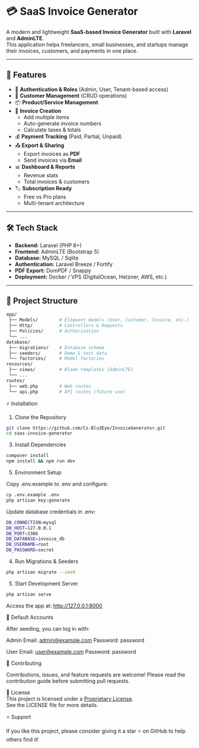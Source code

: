 # 💳 SaaS Invoice Generator

A modern and lightweight **SaaS-based Invoice Generator** built with **Laravel** and **AdminLTE**.  
This application helps freelancers, small businesses, and startups manage their invoices, customers, and payments in one place.

---

## 🚀 Features
- 🔑 **Authentication & Roles** (Admin, User, Tenant-based access)
- 👥 **Customer Management** (CRUD operations)
- 📦 **Product/Service Management**
- 🧾 **Invoice Creation**
  - Add multiple items
  - Auto-generate invoice numbers
  - Calculate taxes & totals
- 💰 **Payment Tracking** (Paid, Partial, Unpaid)
- 📤 **Export & Sharing**
  - Export invoices as **PDF**
  - Send invoices via **Email**
- 📊 **Dashboard & Reports**
  - Revenue stats
  - Total invoices & customers
- 🏷️ **Subscription Ready**
  - Free vs Pro plans
  - Multi-tenant architecture

---

## 🛠️ Tech Stack
- **Backend:** Laravel (PHP 8+)
- **Frontend:** AdminLTE (Bootstrap 5)
- **Database:** MySQL / Sqlite
- **Authentication:** Laravel Breeze / Fortify
- **PDF Export:** DomPDF / Snappy
- **Deployment:** Docker / VPS (DigitalOcean, Hetzner, AWS, etc.)

---

## 📂 Project Structure
```bash
app/
 ├── Models/        # Eloquent models (User, Customer, Invoice, etc.)
 ├── Http/          # Controllers & Requests
 ├── Policies/      # Authorization
 └── ...
database/
 ├── migrations/    # Database schema
 ├── seeders/       # Demo & test data
 └── factories/     # Model factories
resources/
 ├── views/         # Blade templates (AdminLTE)
 └── ...
routes/
 ├── web.php        # Web routes
 └── api.php        # API routes (future use)
```

⚡ Installation
1. Clone the Repository
```bash
git clone https://github.com/Cs-Blu3Eye/InvoiceGenerator.git
cd saas-invoice-generator
```
3. Install Dependencies
```bash
composer install
npm install && npm run dev
```

5. Environment Setup

Copy .env.example to .env and configure:
```bash
cp .env.example .env
php artisan key:generate
```

Update database credentials in .env:
```bash
DB_CONNECTION=mysql
DB_HOST=127.0.0.1
DB_PORT=3306
DB_DATABASE=invoice_db
DB_USERNAME=root
DB_PASSWORD=secret
```
4. Run Migrations & Seeders
```bash
php artisan migrate --seed
```
5. Start Development Server
```bash
php artisan serve
```

Access the app at: http://127.0.0.1:8000

👤 Default Accounts

After seeding, you can log in with:

Admin
Email: admin@example.com
Password: password

User
Email: user@example.com
Password: password

🤝 Contributing

Contributions, issues, and feature requests are welcome!
Please read the contribution guide
 before submitting pull requests.

📜 License  
This project is licensed under a [Proprietary License](.LICENSE).  
See the LICENSE file for more details.


 ⭐ Support

If you like this project, please consider giving it a star ⭐ on GitHub to help others find it!
